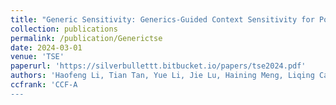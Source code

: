 ```yaml
---
title: "Generic Sensitivity: Generics-Guided Context Sensitivity for Pointer Analysis"
collection: publications
permalink: /publication/Generictse
date: 2024-03-01
venue: 'TSE'
paperurl: 'https://silverbullettt.bitbucket.io/papers/tse2024.pdf'
authors: 'Haofeng Li, Tian Tan, Yue Li, Jie Lu, Haining Meng, Liqing Cao, Yongheng Huang, Lian Li, Lin Gao, Peng Di, Liang Lin, and ChenXi Cui'
ccfrank: 'CCF-A
---
```

